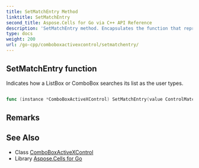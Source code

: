 ```yaml
---
title: SetMatchEntry Method 
linktitle: SetMatchEntry
second_title: Aspose.Cells for Go via C++ API Reference
description: 'SetMatchEntry method. Encapsulates the function that represents setmatchentry in Go.'
type: docs
weight: 200
url: /go-cpp/comboboxactivexcontrol/setmatchentry/
---
```


## SetMatchEntry function

Indicates how a ListBox or ComboBox searches its list as the user types.

```go

func (instance *ComboBoxActiveXControl) SetMatchEntry(value ControlMatchEntryType)  error

```

## Remarks


## See Also

* Class [ComboBoxActiveXControl](../)
* Library [Aspose.Cells for Go](../../)
